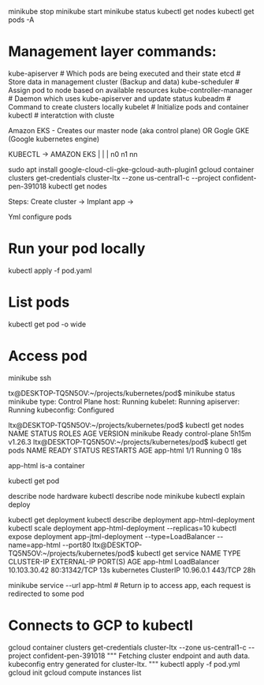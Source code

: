 minikube stop
minikube start
minikube status
kubectl get nodes
kubectl get pods -A

# Management layer commands:
kube-apiserver # Which pods are being executed and their state
etcd # Store data in management cluster (Backup and data)
kube-scheduler # Assign pod to node based on available resources
kube-controller-manager # Daemon which uses kube-apiserver and update status
kubeadm # Command to create clusters locally
kubelet # Initialize pods and container
kubectl # interatction with cluste

Amazon EKS - Creates our master node (aka control plane)
OR
Gogle GKE (Google kubernetes engine)

KUBECTL -> AMAZON EKS
            |   |   |
            n0  n1  nn

sudo apt install google-cloud-cli-gke-gcloud-auth-plugin1
gcloud container clusters get-credentials cluster-ltx --zone us-central1-c --project confident-pen-391018
kubectl get nodes

Steps:
Create cluster -> Implant app ->

Yml configure pods

# Run your pod locally
kubectl apply -f pod.yaml

# List pods
kubectl get pod -o wide

# Access pod
minikube ssh

tx@DESKTOP-TQ5N5OV:~/projects/kubernetes/pod$ minikube status
minikube
type: Control Plane
host: Running
kubelet: Running
apiserver: Running
kubeconfig: Configured

ltx@DESKTOP-TQ5N5OV:~/projects/kubernetes/pod$ kubectl get nodes
NAME       STATUS   ROLES           AGE     VERSION
minikube   Ready    control-plane   5h15m   v1.26.3
ltx@DESKTOP-TQ5N5OV:~/projects/kubernetes/pod$ kubectl get pods
NAME       READY   STATUS    RESTARTS   AGE
app-html   1/1     Running   0          18s

app-html is-a container


kubectl get pod <name>

describe node hardware
kubectl describe node minikube
kubectl explain deploy

kubectl get deployment
kubectl describe deployment app-html-deployment
kubectl scale deployment app-html-deployment --replicas=10
kubectl expose deployment app-jtml-deployment --type=LoadBalancer --name=app-html --port80
ltx@DESKTOP-TQ5N5OV:~/projects/kubernetes/pod$ kubectl get service
NAME         TYPE           CLUSTER-IP     EXTERNAL-IP   PORT(S)        AGE
app-html     LoadBalancer   10.103.30.42   <pending>     80:31342/TCP   13s
kubernetes   ClusterIP      10.96.0.1      <none>        443/TCP        28h

minikube service --url app-html # Return ip to access app, each request is redirected to some pod

# Connects to GCP to kubectl
gcloud container clusters get-credentials cluster-ltx --zone us-central1-c --project confident-pen-391018
"""
Fetching cluster endpoint and auth data.
kubeconfig entry generated for cluster-ltx.
"""
kubectl apply -f pod.yml
gcloud init
gcloud compute instances list
